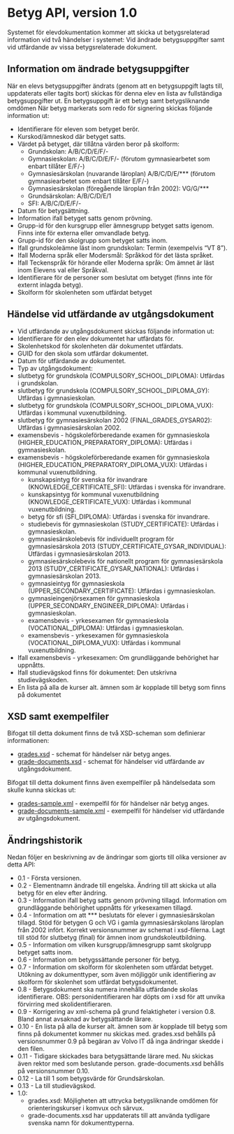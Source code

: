 Betyg API, version 1.0
======================
Systemet för elevdokumentation kommer att skicka ut betygsrelaterad information vid två händelser i systemet: Vid ändrade betygsuppgifter samt vid utfärdande av vissa betygsrelaterade dokument.

Information om ändrade betygsuppgifter
--------------------------------------
När en elevs betygsuppgifter ändrats (genom att en betygsuppgift lagts till, uppdaterats eller tagits bort) skickas för denna elev en lista av fullständiga betygsuppgifter ut. En betygsuppgift är ett betyg samt betygsliknande omdömen
När betyg markerats som redo för signering skickas följande information ut:
- Identifierare för eleven som betyget berör.
- Kurskod/ämneskod där betyget satts.
- Värdet på betyget, där tillåtna värden beror på skolform:
  - Grundskolan: A/B/C/D/E/F/-
  - Gymnasieskolan: A/B/C/D/E/F/- (förutom gymnasiearbetet som enbart tillåter E/F/-)
  - Gymnasiesärskolan (nuvarande läroplan) A/B/C/D/E/*** (förutom gymnasiearbetet som enbart tillåter E/F/-)
  - Gymnasiesärskolan (föregående läroplan från 2002): VG/G/***
  - Grundsärskolan: A/B/C/D/E/1
  - SFI: A/B/C/D/E/F/-
- Datum för betygsättning.
- Information ifall betyget satts genom prövning.
- Grupp-id för den kursgrupp eller ämnesgrupp betyget satts igenom. Finns inte för externa eller omvandlade betyg.
- Grupp-id för den skolgrupp som betyget satts inom.
- Ifall grundskoleämne läst inom grundskolan: Termin (exempelvis “VT 8”).
- Ifall Moderna språk eller Modersmål: Språkkod för det lästa språket.
- Ifall Teckenspråk för hörande eller Moderna språk: Om ämnet är läst inom Elevens val eller Språkval.
- Identifierare för de personer som beslutat om betyget (finns inte för externt inlagda betyg).
- Skolform för skolenheten som utfärdat betyget

Händelse vid utfärdande av utgångsdokument
------------------------------------------
- Vid utfärdande av utgångsdokument skickas följande information ut:
- Identifierare för den elev dokumentet har utfärdats för.
- Skolenhetskod för skolenheten där dokumentet utfärdats.
- GUID for den skola som utfärdar dokumentet.
- Datum för utfärdande av dokumentet.
- Typ av utgångsdokument:
- slutbetyg för grundskola (COMPULSORY_SCHOOL_DIPLOMA): Utfärdas i grundskolan.
- slutbetyg för grundskola (COMPULSORY_SCHOOL_DIPLOMA_GY): Utfärdas i gymnasieskolan.
- slutbetyg för grundskola (COMPULSORY_SCHOOL_DIPLOMA_VUX): Utfärdas i kommunal vuxenutbildning. 
- slutbetyg för gymnasiesärskolan 2002 (FINAL_GRADES_GYSAR02): Utfärdas i gymnasiesärskolan 2002.
- examensbevis - högskoleförberedande examen för gymnasieskola (HIGHER_EDUCATION_PREPARATORY_DIPLOMA): Utfärdas i gymnasieskolan.
- examensbevis - högskoleförberedande examen för gymnasieskola (HIGHER_EDUCATION_PREPARATORY_DIPLOMA_VUX): Utfärdas i kommunal vuxenutbildning.
  - kunskapsintyg för svenska för invandrare (KNOWLEDGE_CERTIFICATE_SFI): Utfärdas i svenska för invandrare.
  - kunskapsintyg för kommunal vuxenutbildning (KNOWLEDGE_CERTIFICATE_VUX): Utfärdas i kommunal vuxenutbildning.
  - betyg för sfi (SFI_DIPLOMA): Utfärdas i svenska för invandrare.
  - studiebevis för gymnasieskolan (STUDY_CERTIFICATE): Utfärdas i gymnasieskolan.
  - gymnasiesärskolebevis för individuellt program för gymnasiesärskola 2013 (STUDY_CERTIFICATE_GYSAR_INDIVIDUAL): Utfärdas i gymnasiesärskolan 2013.
  - gymnasiesärskolebevis för nationellt program för gymnasiesärskola 2013 (STUDY_CERTIFICATE_GYSAR_NATIONAL): Utfärdas i gymnasiesärskolan 2013.
  - gymnasieintyg för gymnasieskola (UPPER_SECONDARY_CERTIFICATE): Utfärdas i gymnasieskolan.
  - gymnasieingenjörsexamen för gymnasieskola (UPPER_SECONDARY_ENGINEER_DIPLOMA): Utfärdas i gymnasieskolan.
  - examensbevis - yrkesexamen för gymnasieskola (VOCATIONAL_DIPLOMA): Utfärdas i gymnasieskolan.
  - examensbevis - yrkesexamen för gymnasieskola (VOCATIONAL_DIPLOMA_VUX): Utfärdas i kommunal vuxenutbildning.
- Ifall examensbevis - yrkesexamen: Om grundläggande behörighet har uppnåtts.
- Ifall studievägskod finns för dokumentet: Den utskrivna studievägskoden.
- En lista på alla de kurser alt. ämnen som är kopplade till betyg som finns på dokumentet

XSD samt exempelfiler
---------------------
Bifogat till detta dokument finns de två XSD-scheman som definierar informationen:
- [grades.xsd](grades.xsd) - schemat för händelser när betyg anges.
- [grade-documents.xsd](grade-documents.xsd) - schemat för händelser vid utfärdande av utgångsdokument.

Bifogat till detta dokument finns även exempelfiler på händelsedata som skulle kunna skickas ut:
- [grades-sample.xml](grades-sample.xml) - exempelfil för för händelser när betyg anges.
- [grade-documents-sample.xml](grade-documents-sample.xml) - exempelfil för händelser vid utfärdande av utgångsdokument.

Ändringshistorik
----------------
Nedan följer en beskrivning av de ändringar som gjorts till olika versioner av detta API:
- 0.1 - Första versionen.
- 0.2 - Elementnamn ändrade till engelska. Ändring till att skicka ut alla betyg för en elev efter ändring.
- 0.3 - Information ifall betyg satts genom prövning tillagd. Information om grundläggande behörighet uppnåtts för yrkesexamen tillagd.
- 0.4 - Information om att *** beslutats för elever i gymnasiesärskolan tillagd. Stöd för betygen G och VG i gamla gymnasiesärskolans läroplan från 2002 infört. Korrekt versionsnummer av schemat i xsd-filerna. Lagt till stöd för slutbetyg (final) för ämnen inom grundskoleutbildning.
- 0.5 - Information om vilken kursgrupp/ämnesgrupp samt skolgrupp betyget satts inom.
- 0.6 - Information om betygssättande personer för betyg.
- 0.7 - Information om skolform för skolenheten som utfärdat betyget. Utökning av dokumenttyper, som även möjliggör unik identifiering av skolform för skolenhet som utfärdat betygsdokumentet.
- 0.8 - Betygsdokument ska numera innehålla utfärdande skolas identifierare. OBS: personidentifieraren har döpts om i xsd för att unvika förvirring med skolidentifieraren.
- 0.9 - Korrigering av xml-schema på grund felaktigheter i version 0.8. Bland annat avsaknad av betygsättande lärare.
- 0.10 - En lista på alla de kurser alt. ämnen som är kopplade till betyg som finns på dokumentet kommer nu skickas med. grades.xsd behålls på versionsnummer 0.9 på begäran av Volvo IT då inga ändringar skedde i den filen.
- 0.11 - Tidigare skickades bara betygsättande lärare med. Nu skickas även rektor med som beslutande person. grade-documents.xsd behålls på versionsnummer 0.10.
- 0.12 - La till 1 som betygsvärde för Grundsärskolan.
- 0.13 - La till studievägskod.
- 1.0:
  - grades.xsd: Möjligheten att uttrycka betygsliknande omdömen för orienteringskurser i komvux och särvux.
  - grade-documents.xsd har uppdaterats till att använda tydligare svenska namn för dokumenttyperna.
